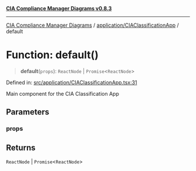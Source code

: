 [**CIA Compliance Manager Diagrams v0.8.3**](../../../README.md)

***

[CIA Compliance Manager Diagrams](../../../modules.md) / [application/CIAClassificationApp](../README.md) / default

# Function: default()

> **default**(`props`): `ReactNode` \| `Promise`\<`ReactNode`\>

Defined in: [src/application/CIAClassificationApp.tsx:31](https://github.com/Hack23/cia-compliance-manager/blob/368d5a1330a94df78d48c65d28962bd0f7cab363/src/application/CIAClassificationApp.tsx#L31)

Main component for the CIA Classification App

## Parameters

### props

## Returns

`ReactNode` \| `Promise`\<`ReactNode`\>
